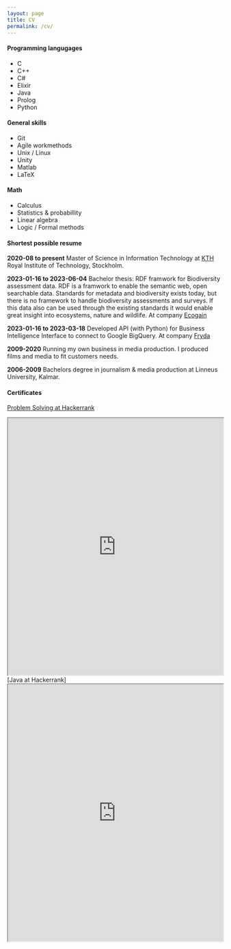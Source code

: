 ```yaml
---
layout: page
title: CV
permalink: /cv/
---
```


#### Programming langugages
- C
- C++
- C#
- Elixir
- Java
- Prolog
- Python

#### General skills
- Git
- Agile workmethods
- Unix / Linux
- Unity
- Matlab
- LaTeX

#### Math
- Calculus
- Statistics & probabillity
- Linear algebra
- Logic / Formal methods

#### Shortest possible resume 
**2020-08 to present**
Master of Science in Information Technology at
[KTH] Royal Institute of Technology, Stockholm.

**2023-01-16 to 2023-06-04**
Bachelor thesis: RDF framwork for Biodiversity assessment data. RDF is a framwork to enable the semantic web, open searchable data. Standards for metadata and biodiversity exists today, but there is no framework to handle biodiversity assessments and surveys. If this data also can be used through the existing standards it would enable great insight into ecosystems, nature and wildlife. 
At company [Ecogain]

**2023-01-16 to 2023-03-18**
Developed API (with Python) for Business Intelligence Interface to connect to Google BigQuery.
At company [Fryda]

**2009-2020**
Running my own business in media production. I produced films and media to fit customers needs.

**2006-2009**
Bachelors degree in journalism & media production at
Linneus University, Kalmar.

#### Certificates
[Problem Solving at Hackerrank]
<iframe title="Problem Solving Basic" width="100%" height="600px" src="https://www.hackerrank.com/certificates/iframe/62ce7c32783a"> </iframe>
[Java at Hackerrank]
<iframe title="Java Basic" width="100%" height="600px" src="https://www.hackerrank.com/certificates/iframe/cf1cfc22a839
"> </iframe>

[KTH]: https://www.kth.se/en
[Ecogain]: https://www.ecogain.se
[Fryda]: https://www.fryda.life
[Problem Solving at Hackerrank]: https://www.hackerrank.com/certificates/62ce7c32783a
[Java at Hackerrank]: https://www.hackerrank.com/certificates/cf1cfc22a839